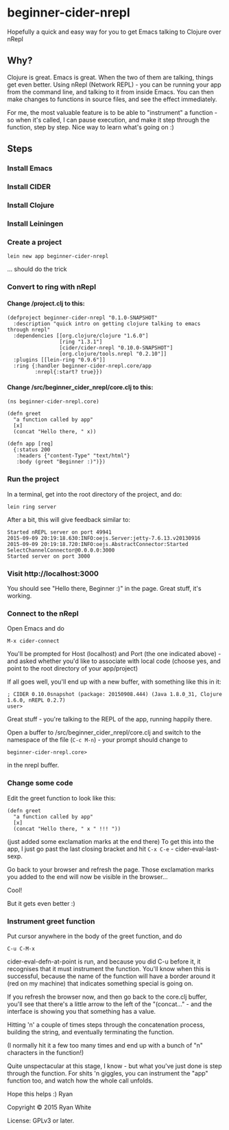 # beginner-cider-nrepl

Hopefully a quick and easy way for you to get Emacs talking to Clojure over nRepl

## Why?

Clojure is great. Emacs is great. When the two of them are talking, things get even better. Using nRepl (Network REPL) - you can be running your app from the command line, and talking to it from inside Emacs. You can then make changes to functions in source files, and see the effect immediately.

For me, the most valuable feature is to be able to "instrument" a function - so when it's called, I can pause execution, and make it step through the function, step by step. Nice way to learn what's going on :)

## Steps

### Install Emacs
### Install CIDER
### Install Clojure
### Install Leiningen
### Create a project
```
lein new app beginner-cider-nrepl
```
... should do the trick

### Convert to ring with nRepl
#### Change /project.clj to this:
```
(defproject beginner-cider-nrepl "0.1.0-SNAPSHOT"
  :description "quick intro on getting clojure talking to emacs through nrepl"
  :dependencies [[org.clojure/clojure "1.6.0"]
                 [ring "1.3.1"]
                 [cider/cider-nrepl "0.10.0-SNAPSHOT"]
                 [org.clojure/tools.nrepl "0.2.10"]]
  :plugins [[lein-ring "0.9.6"]]
  :ring {:handler beginner-cider-nrepl.core/app
         :nrepl{:start? true}})
```
#### Change /src/beginner_cider_nrepl/core.clj to this:
```
(ns beginner-cider-nrepl.core)

(defn greet
  "a function called by app"
  [x]
  (concat "Hello there, " x))

(defn app [req]
  {:status 200
   :headers {"content-Type" "text/html"}
   :body (greet "Beginner :)")})

```

### Run the project
In a terminal, get into the root directory of the project, and do:
```
lein ring server
```

After a bit, this will give feedback similar to:
```
Started nREPL server on port 49941
2015-09-09 20:19:18.630:INFO:oejs.Server:jetty-7.6.13.v20130916
2015-09-09 20:19:18.720:INFO:oejs.AbstractConnector:Started SelectChannelConnector@0.0.0.0:3000
Started server on port 3000
```

### Visit http://localhost:3000
You should see "Hello there, Beginner :)" in the page. Great stuff, it's working.
### Connect to the nRepl
Open Emacs and do
```
M-x cider-connect
```
You'll be prompted for Host (localhost) and Port (the one indicated above) - and asked whether you'd like to associate with local code (choose yes, and point to the root directory of your app/project)

If all goes well, you'll end up with a new buffer, with something like this in it:

```
; CIDER 0.10.0snapshot (package: 20150908.444) (Java 1.8.0_31, Clojure 1.6.0, nREPL 0.2.7)
user>
```

Great stuff - you're talking to the REPL of the app, running happily there.

Open a buffer to /src/beginner_cider_nrepl/core.clj and switch to the namespace of the file (```C-c M-n```) - your prompt should change to

```
beginner-cider-nrepl.core>
```
in the nrepl buffer.

### Change some code
Edit the greet function to look like this:
```
(defn greet
  "a function called by app"
  [x]
  (concat "Hello there, " x " !!! "))

```
(just added some exclamation marks at the end there)
To get this into the app, I just go past the last closing bracket and hit ```C-x C-e``` - cider-eval-last-sexp.

Go back to your browser and refresh the page. Those exclamation marks you added to the end will now be visible in the browser...

Cool!

But it gets even better :)

### Instrument greet function
Put cursor anywhere in the body of the greet function, and do
```
C-u C-M-x
```
cider-eval-defn-at-point is run, and because you did C-u before it, it recognises that it must instrument the function. You'll know when this is successful, because the name of the function will have a border around it (red on my machine) that indicates something special is going on.

If you refresh the browser now, and then go back to the core.clj buffer, you'll see that there's a little arrow to the left of the "(concat..." - and the interface is showing you that something has a value.

Hitting 'n' a couple of times steps through the concatenation process, building the string, and eventually terminating the function.

(I normally hit it a few too many times and end up with a bunch of "n" characters in the function!)

Quite unspectacular at this stage, I know - but what you've just done is step through the function. For shits 'n giggles, you can instrument the "app" function too, and watch how the whole call unfolds.

Hope this helps :)
Ryan


Copyright © 2015 Ryan White

License: GPLv3 or later.
